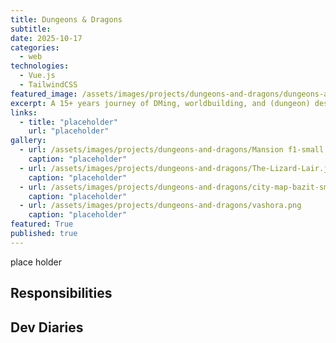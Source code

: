 ```yaml
---
title: Dungeons & Dragons
subtitle: 
date: 2025-10-17
categories:
  - web
technologies:
  - Vue.js
  - TailwindCSS
featured_image: /assets/images/projects/dungeons-and-dragons/dungeons-and-dragons.png
excerpt: A 15+ years journey of DMing, worldbuilding, and (dungeon) designing
links:
  - title: "placeholder"
    url: "placeholder"
gallery:
  - url: /assets/images/projects/dungeons-and-dragons/Mansion f1-small.png
    caption: "placeholder" 
  - url: /assets/images/projects/dungeons-and-dragons/The-Lizard-Lair.jpg
    caption: "placeholder" 
  - url: /assets/images/projects/dungeons-and-dragons/city-map-bazit-small.jpg
    caption: "placeholder" 
  - url: /assets/images/projects/dungeons-and-dragons/vashora.png
    caption: "placeholder" 
featured: True
published: true
---
```


place holder


## Responsibilities


## Dev Diaries
